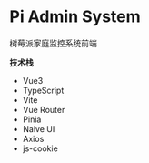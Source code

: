 # Pi Admin System

树莓派家庭监控系统前端

**技术栈**

- Vue3
- TypeScript
- Vite
- Vue Router
- Pinia
- Naive UI
- Axios
- js-cookie
